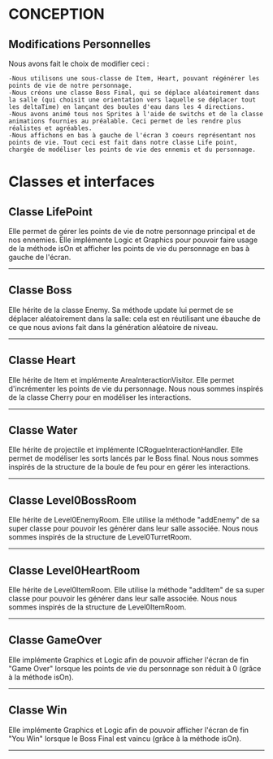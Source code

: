 # CONCEPTION



## Modifications Personnelles

Nous avons fait le choix de modifier ceci :
```
-Nous utilisons une sous-classe de Item, Heart, pouvant régénérer les points de vie de notre personnage.
-Nous créons une classe Boss Final, qui se déplace aléatoirement dans la salle (qui choisit une orientation vers laquelle se déplacer tout les deltaTime) en lançant des boules d'eau dans les 4 directions.
-Nous avons animé tous nos Sprites à l'aide de switchs et de la classe animations fournies au préalable. Ceci permet de les rendre plus réalistes et agréables.
-Nous affichons en bas à gauche de l'écran 3 coeurs représentant nos points de vie. Tout ceci est fait dans notre classe Life point, chargée de modéliser les points de vie des ennemis et du personnage.
```

# Classes et interfaces


## Classe LifePoint

Elle permet de gérer les points de vie de notre personnage principal et de nos ennemies. Elle implémente Logic et Graphics pour pouvoir faire usage de la méthode isOn et afficher les points de vie du personnage en bas à gauche de l'écran.

***

## Classe Boss

Elle hérite de la classe Enemy. Sa méthode update lui permet de se déplacer aléatoirement dans la salle: cela est en réutilisant une ébauche de ce que nous avions fait dans la génération aléatoire de niveau.

***

## Classe Heart

Elle hérite de Item et implémente AreaInteractionVisitor. Elle permet d'incrémenter les points de vie du personnage. Nous nous sommes inspirés de la classe Cherry pour en modéliser les interactions.

***

## Classe Water

Elle hérite de projectile et implémente ICRogueInteractionHandler. Elle permet de modéliser les sorts lancés par le Boss final. Nous nous sommes inspirés de la structure de la boule de feu pour en gérer les interactions.

***

## Classe Level0BossRoom

Elle hérite de Level0EnemyRoom. Elle utilise la méthode "addEnemy" de sa super classe pour pouvoir les générer dans leur salle associée. Nous nous sommes inspirés de la structure de Level0TurretRoom.

***

## Classe Level0HeartRoom

Elle hérite de Level0ItemRoom. Elle utilise la méthode "addItem" de sa super classe pour pouvoir les générer dans leur salle associée. Nous nous sommes inspirés de la structure de Level0ItemRoom.

***

## Classe GameOver

Elle implémente Graphics et Logic afin de pouvoir afficher l'écran de fin "Game Over" lorsque les points de vie du personnage son réduit à 0 (grâce à la méthode isOn). 

***

## Classe Win

Elle implémente Graphics et Logic afin de pouvoir afficher l'écran de fin "You Win" lorsque le Boss Final est vaincu (grâce à la méthode isOn).

***
